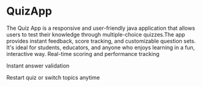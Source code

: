 # QuizApp
The Quiz App is a responsive and user-friendly java application that allows users to test their knowledge through multiple-choice quizzes.The app provides instant feedback, score tracking, and customizable question sets. It's ideal for students, educators, and anyone who enjoys learning in a fun, interactive way.
 Real-time scoring and performance tracking

 Instant answer validation

 Restart quiz or switch topics anytime